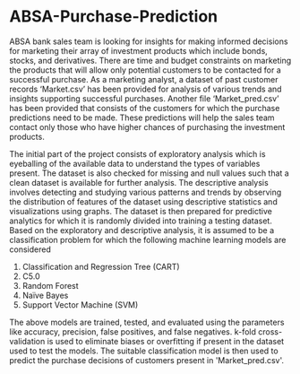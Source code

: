 # ABSA-Purchase-Prediction

ABSA bank sales team is looking for insights for making informed decisions for marketing their array of investment products which include bonds, stocks, and derivatives. There are time and budget constraints on marketing the products that will allow only potential customers to be contacted for a successful purchase. As a marketing analyst, a dataset of past customer records ‘Market.csv’ has been provided for analysis of various trends and insights supporting successful purchases. Another file ‘Market_pred.csv’ has been provided that consists of the customers for which the purchase predictions need to be made. These predictions will help the sales team contact only those who have higher chances of purchasing the investment products.

The initial part of the project consists of exploratory analysis which is eyeballing of the available data to understand the types of variables present. The dataset is also checked for missing and null values such that a clean dataset is available for further analysis. The descriptive analysis involves detecting and studying various patterns and trends by observing the distribution of features of the dataset using descriptive statistics and visualizations using graphs. The dataset is then prepared for predictive analytics for which it is randomly divided into training a testing dataset. Based on the exploratory and descriptive analysis, it is assumed to be a classification problem for which the following machine learning models are considered

1. Classification and Regression Tree (CART)
2. C5.0
3. Random Forest
4. Naïve Bayes 
5. Support Vector Machine (SVM)

The above models are trained, tested, and evaluated using the parameters like accuracy, precision, false positives, and false negatives. k-fold cross-validation is used to eliminate biases or overfitting if present in the dataset used to test the models. The suitable classification model is then used to predict the purchase decisions of customers present in 'Market_pred.csv'.

